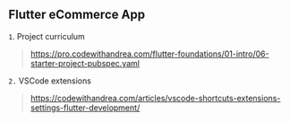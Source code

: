 ## Flutter eCommerce App

`1`. Project curriculum

> https://pro.codewithandrea.com/flutter-foundations/01-intro/06-starter-project-pubspec.yaml

`2.` VSCode extensions

> https://codewithandrea.com/articles/vscode-shortcuts-extensions-settings-flutter-development/
